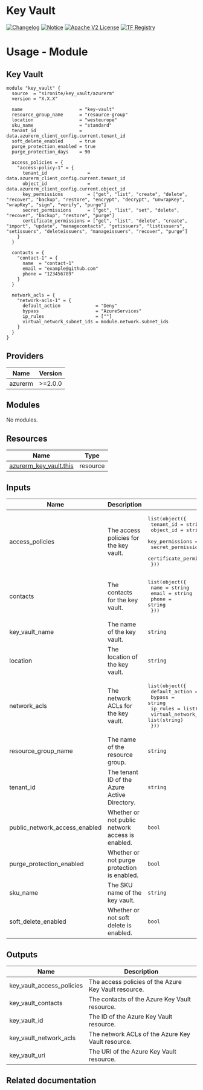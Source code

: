 <!-- BEGIN_TF_DOCS -->
 # Key Vault
[![Changelog](https://img.shields.io/badge/changelog-release-green.svg)](https://github.com/sironite/terraform-azurerm-key_vault/releases/latest) [![Notice](https://img.shields.io/badge/notice-copyright-yellow.svg)](NOTICE) [![Apache V2 License](https://img.shields.io/badge/license-Apache%20V2-orange.svg)](LICENSE) [![TF Registry](https://img.shields.io/badge/terraform-registry-blue.svg)](https://registry.terraform.io/providers/hashicorp/azurerm/latest/docs/resources/key_vault)

# Usage - Module

## Key Vault
```hcl
module "key_vault" {
  source  = "sironite/key_vault/azurerm"
  version = "X.X.X"

  name                     = "key-vault"
  resource_group_name      = "resource-group"
  location                 = "westeurope"
  sku_name                 = "standard"
  tenant_id                = data.azurerm_client_config.current.tenant_id
  soft_delete_enabled      = true
  purge_protection_enabled = true
  purge_protection_days    = 90

  access_policies = {
    "access-policy-1" = {
      tenant_id               = data.azurerm_client_config.current.tenant_id
      object_id               = data.azurerm_client_config.current.object_id
      key_permissions         = ["get", "list", "create", "delete", "recover", "backup", "restore", "encrypt", "decrypt", "unwrapKey", "wrapKey", "sign", "verify", "purge"]
      secret_permissions      = ["get", "list", "set", "delete", "recover", "backup", "restore", "purge"]
      certificate_permissions = ["get", "list", "delete", "create", "import", "update", "managecontacts", "getissuers", "listissuers", "setissuers", "deleteissuers", "manageissuers", "recover", "purge"]
    }
  }

  contacts = {
    "contact-1" = {
      name  = "contact-1"
      email = "example@github.com"
      phone = "123456789"
    }
  }

  network_acls = {
    "network-acls-1" = {
      default_action             = "Deny"
      bypass                     = "AzureServices"
      ip_rules                   = [""]
      virtual_network_subnet_ids = module.network.subnet_ids
    }
  }
}
```

## Providers

| Name | Version |
|------|---------|
| azurerm | >=2.0.0 |

## Modules

No modules.

## Resources

| Name | Type |
|------|------|
| [azurerm_key_vault.this](https://registry.terraform.io/providers/hashicorp/azurerm/latest/docs/resources/key_vault) | resource |

## Inputs

| Name | Description | Type | Required |
|------|-------------|------|:--------:|
| access\_policies | The access policies for the key vault. | <pre>list(object({<br>    tenant_id               = string<br>    object_id               = string<br>    key_permissions         = list(string)<br>    secret_permissions      = list(string)<br>    certificate_permissions = list(string)<br>  }))</pre> | yes |
| contacts | The contacts for the key vault. | <pre>list(object({<br>    name  = string<br>    email = string<br>    phone = string<br>  }))</pre> | yes |
| key\_vault\_name | The name of the key vault. | `string` | yes |
| location | The location of the key vault. | `string` | yes |
| network\_acls | The network ACLs for the key vault. | <pre>list(object({<br>    default_action             = string<br>    bypass                     = string<br>    ip_rules                   = list(string)<br>    virtual_network_subnet_ids = list(string)<br>  }))</pre> | yes |
| resource\_group\_name | The name of the resource group. | `string` | yes |
| tenant\_id | The tenant ID of the Azure Active Directory. | `string` | yes |
| public\_network\_access\_enabled | Whether or not public network access is enabled. | `bool` | no |
| purge\_protection\_enabled | Whether or not purge protection is enabled. | `bool` | no |
| sku\_name | The SKU name of the key vault. | `string` | no |
| soft\_delete\_enabled | Whether or not soft delete is enabled. | `bool` | no |

## Outputs

| Name | Description |
|------|-------------|
| key\_vault\_access\_policies | The access policies of the Azure Key Vault resource. |
| key\_vault\_contacts | The contacts of the Azure Key Vault resource. |
| key\_vault\_id | The ID of the Azure Key Vault resource. |
| key\_vault\_network\_acls | The network ACLs of the Azure Key Vault resource. |
| key\_vault\_uri | The URI of the Azure Key Vault resource. |

## Related documentation
<!-- END_TF_DOCS -->